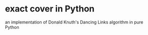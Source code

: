 # exact cover in Python

an implementation of Donald Knuth's Dancing Links algorithm in pure Python
